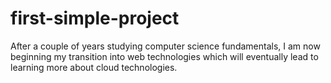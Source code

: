 # first-simple-project
After a couple of years studying computer science fundamentals, I am now beginning my transition
into web technologies which will eventually lead to learning more about cloud technologies.






